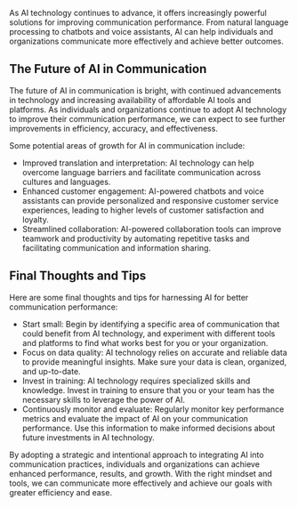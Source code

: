 

As AI technology continues to advance, it offers increasingly powerful solutions for improving communication performance. From natural language processing to chatbots and voice assistants, AI can help individuals and organizations communicate more effectively and achieve better outcomes.

The Future of AI in Communication
---------------------------------

The future of AI in communication is bright, with continued advancements in technology and increasing availability of affordable AI tools and platforms. As individuals and organizations continue to adopt AI technology to improve their communication performance, we can expect to see further improvements in efficiency, accuracy, and effectiveness.

Some potential areas of growth for AI in communication include:

* Improved translation and interpretation: AI technology can help overcome language barriers and facilitate communication across cultures and languages.
* Enhanced customer engagement: AI-powered chatbots and voice assistants can provide personalized and responsive customer service experiences, leading to higher levels of customer satisfaction and loyalty.
* Streamlined collaboration: AI-powered collaboration tools can improve teamwork and productivity by automating repetitive tasks and facilitating communication and information sharing.

Final Thoughts and Tips
-----------------------

Here are some final thoughts and tips for harnessing AI for better communication performance:

* Start small: Begin by identifying a specific area of communication that could benefit from AI technology, and experiment with different tools and platforms to find what works best for you or your organization.
* Focus on data quality: AI technology relies on accurate and reliable data to provide meaningful insights. Make sure your data is clean, organized, and up-to-date.
* Invest in training: AI technology requires specialized skills and knowledge. Invest in training to ensure that you or your team has the necessary skills to leverage the power of AI.
* Continuously monitor and evaluate: Regularly monitor key performance metrics and evaluate the impact of AI on your communication performance. Use this information to make informed decisions about future investments in AI technology.

By adopting a strategic and intentional approach to integrating AI into communication practices, individuals and organizations can achieve enhanced performance, results, and growth. With the right mindset and tools, we can communicate more effectively and achieve our goals with greater efficiency and ease.
